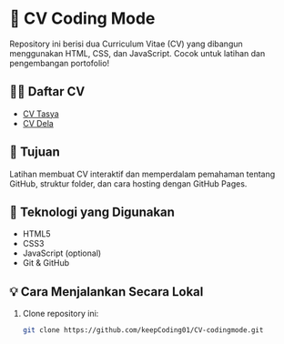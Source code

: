 # 🌟 CV Coding Mode

Repository ini berisi dua Curriculum Vitae (CV) yang dibangun menggunakan HTML, CSS, dan JavaScript. Cocok untuk latihan dan pengembangan portofolio!

## 👩‍💻 Daftar CV
- [CV Tasya](https://keepcoding01.github.io/CV-codingmode/cv-tasya/index.html)
- [CV Dela](https://keepcoding01.github.io/CV-codingmode/cv-dela/index.html)

## 🎯 Tujuan
Latihan membuat CV interaktif dan memperdalam pemahaman tentang GitHub, struktur folder, dan cara hosting dengan GitHub Pages.

## 🚀 Teknologi yang Digunakan
- HTML5
- CSS3
- JavaScript (optional)
- Git & GitHub

## 💡 Cara Menjalankan Secara Lokal
1. Clone repository ini:
   ```bash
   git clone https://github.com/keepCoding01/CV-codingmode.git
